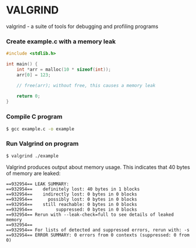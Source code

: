 # VALGRIND

valgrind - a suite of tools for debugging and profiling programs

### Create example.c with a memory leak
```c
#include <stdlib.h>

int main() {
    int *arr = malloc(10 * sizeof(int));
    arr[0] = 123;

    // free(arr); without free, this causes a memory leak
    
    return 0;
}
```

### Compile C program
```bash
$ gcc example.c -o example
```

### Run Valgrind on program
```bash
$ valgrind ./example
```

Valgrind produces output about memory usage. This indicates that 40 bytes of memory are leaked:
```
==932954== LEAK SUMMARY:
==932954==    definitely lost: 40 bytes in 1 blocks
==932954==    indirectly lost: 0 bytes in 0 blocks
==932954==      possibly lost: 0 bytes in 0 blocks
==932954==    still reachable: 0 bytes in 0 blocks
==932954==         suppressed: 0 bytes in 0 blocks
==932954== Rerun with --leak-check=full to see details of leaked memory
==932954== 
==932954== For lists of detected and suppressed errors, rerun with: -s
==932954== ERROR SUMMARY: 0 errors from 0 contexts (suppressed: 0 from 0)
```

